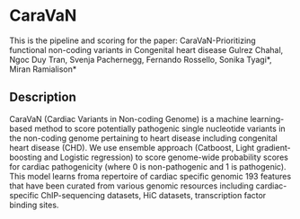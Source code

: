 # CaraVaN
This is the pipeline and scoring for the paper:
CaraVaN-Prioritizing functional non-coding variants in Congenital heart disease
Gulrez Chahal, Ngoc Duy Tran, Svenja Pachernegg, Fernando Rossello, Sonika Tyagi*, Miran Ramialison*

## Description
CaraVaN (Cardiac Variants in Non-coding Genome) is a machine learning-based method to score potentially pathogenic single nucleotide variants in the non-coding genome pertaining to heart disease including congenital heart disease (CHD). We use ensemble approach (Catboost, Light gradient-boosting and Logistic regression) to score genome-wide probability scores for cardiac pathogenicity (where 0 is non-pathogenic and 1 is pathogenic). This model learns froma repertoire of cardiac specific genomic 193 features that have been curated from various genomic resources including cardiac-specific ChIP-sequencing datasets, HiC datasets, transcription factor binding sites.
